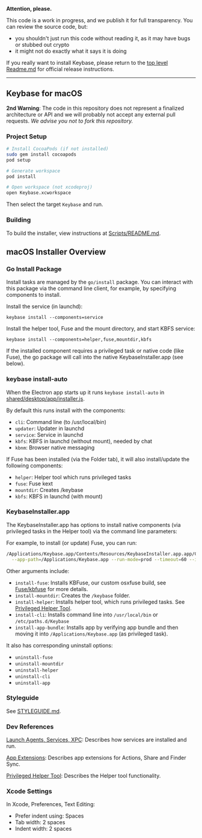
**Attention, please.**

This code is a work in progress, and we publish it for full transparency. You can review the source code, but:

 - you shouldn't just run this code without reading it, as it may have bugs or stubbed out crypto
 - it might not do exactly what it says it is doing

If you really want to install Keybase, please return to the [top level Readme.md](https://github.com/keybase/client/blob/master/README.md) for official release instructions.

----------

## Keybase for macOS

**2nd Warning**: The code in this repository does not represent a finalized
architecture or API and we will probably not accept any external pull requests.
*We advise you not to fork this repository.*

### Project Setup

```sh
# Install CocoaPods (if not installed)
sudo gem install cocoapods
pod setup

# Generate workspace
pod install

# Open workspace (not xcodeproj)
open Keybase.xcworkspace
```

Then select the target ```Keybase``` and run.

### Building

To build the installer, view instructions at [Scripts/README.md](Scripts/README.md).

## macOS Installer Overview

### Go Install Package

Install tasks are managed by the `go/install` package. You can interact with this package via the command line client, for example,
by specifying components to install.

Install the service (in launchd):
```
keybase install --components=service
```

Install the helper tool, Fuse and the mount directory, and start KBFS service:
```
keybase install --components=helper,fuse,mountdir,kbfs
```

If the installed component requires a privileged task or native code (like Fuse), the go package will call into
the native KeybaseInstaller.app (see below).

### keybase install-auto

When the Electron app starts up it runs `keybase install-auto` in [shared/desktop/app/installer.js](shared/desktop/app/installer.js).

By default this runs install with the components:
- `cli`: Command line (to /usr/local/bin)
- `updater`: Updater in launchd
- `service`: Service in launchd
- `kbfs`: KBFS in launchd (without mount), needed by chat
- `kbnm`: Browser native messaging

If Fuse has been installed (via the Folder tab), it will also install/update the following components:
- `helper`: Helper tool which runs privileged tasks
- `fuse`: Fuse kext
- `mountdir`: Creates /keybase
- `kbfs`: KBFS in launchd (with mount)

### KeybaseInstaller.app

The KeybaseInstaller.app has options to install native components (via privileged tasks in the Helper tool) via the command line parameters:

For example, to install (or update) Fuse, you can run:

```sh
/Applications/Keybase.app/Contents/Resources/KeybaseInstaller.app.app/Contents/MacOS/Keybase \
  --app-path=/Applications/Keybase.app --run-mode=prod --timeout=60 --install-fuse
```

Other arguments include:

- `install-fuse`: Installs KBFuse, our custom osxfuse build, see [Fuse/kbfuse](osx/Fuse/kbfuse) for more details.
- `install-mountdir`: Creates the `/keybase` folder.
- `install-helper`: Installs helper tool, which runs privileged tasks. See [Privileged Helper Tool](https://developer.apple.com/library/mac/documentation/Security/Conceptual/SecureCodingGuide/Articles/AccessControl.html#//apple_ref/doc/uid/TP40002589-SW2).
- `install-cli`: Installs command line into `/usr/local/bin` or `/etc/paths.d/Keybase`
- `install-app-bundle`: Installs app by verifying app bundle and then moving it into `/Applications/Keybase.app` (as privileged task).

It also has corresponding uninstall options:

- `uninstall-fuse`
- `uninstall-mountdir`
- `uninstall-helper`
- `uninstall-cli`
- `uninstall-app`

### Styleguide

See [STYLEGUIDE.md](STYLEGUIDE.md).

### Dev References

[Launch Agents, Services, XPC](https://developer.apple.com/library/mac/documentation/MacOSX/Conceptual/BPSystemStartup/Chapters/CreatingLaunchdJobs.html): Describes how services are installed and run.

[App Extensions](https://developer.apple.com/library/mac/documentation/General/Conceptual/ExtensibilityPG/ExtensionCreation.html): Describes app extensions for Actions, Share and Finder Sync.

[Privileged Helper Tool](https://developer.apple.com/library/mac/documentation/Security/Conceptual/SecureCodingGuide/Articles/AccessControl.html#//apple_ref/doc/uid/TP40002589-SW2): Describes the Helper tool functionality.


### Xcode Settings

In Xcode, Preferences, Text Editing:

* Prefer indent using: Spaces
* Tab width: 2 spaces
* Indent width: 2 spaces
